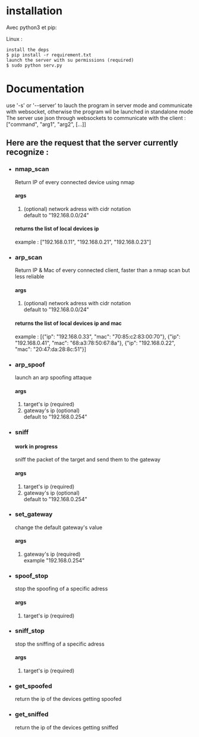# installation
Avec python3 et pip:


Linux :
```shell
install the deps
$ pip install -r requirement.txt
launch the server with su permissions (required)
$ sudo python serv.py
```

# Documentation
use '-s' or '--server' to lauch the program in server mode and communicate with websocket, otherwise the program wil be launched in standalone mode  
The server use json through websockets to communicate with the client : 
["command", "arg1", "arg2", [...]]
## Here are the request that the server currently recognize : 
* ### nmap_scan
    Return IP of every connected device using nmap
    #### args
    1. (optional) network adress with cidr notation  
    default to "192.168.0.0/24"
    #### returns the list of local devices ip
    example : ["192.168.0.11", "192.168.0.21", "192.168.0.23"]
* ### arp_scan
    Return IP & Mac of every connected client, faster than a nmap scan but less reliable
   #### args
    1. (optional) network adress with cidr notation  
    default to "192.168.0.0/24"
    #### returns the list of local devices ip and mac
    example : [{"ip": "192.168.0.33", "mac": "70:85:c2:83:00:70"}, {"ip": "192.168.0.41", "mac": "68:a3:78:50:67:8a"}, {"ip": "192.168.0.22", "mac": "20:47:da:28:8c:51"}]
* ### arp_spoof
    launch an arp spoofing attaque

    #### args
    1. target's ip (required)
    2. gateway's ip (optional)  
    default to "192.168.0.254"
* ### sniff
    #### work in progress
    sniff the packet of the target and send them to the gateway
    #### args
    1. target's ip (required)
    2. gateway's ip (optional)  
    default to "192.168.0.254"
* ### set_gateway
    change the default gateway's value  
    #### args
    1. gateway's ip (required)  
    example "192.168.0.254" 
* ### spoof_stop
    stop the spoofing of a specific adress
    #### args
    1. target's ip (required)
    
* ### sniff_stop
    stop the sniffing of a specific adress
    #### args
    1. target's ip (required)

* ### get_spoofed
    return the ip of the devices getting spoofed
* ### get_sniffed
    return the ip of the devices getting sniffed